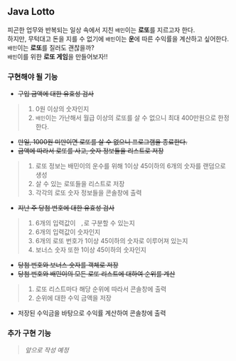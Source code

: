 ## Java Lotto

피곤한 업무와 반복되는 일상 속에서 지친 `배민`이는 **로또**를 지르고자 한다.<br>
하지만, 무턱대고 돈을 지를 수 없기에 `배민`이는 **운**에 따른 수익률을 계산하고 싶어한다.<br>
`배민`이는 **로또**를 질러도 괜찮을까?<br>
`배민`이를 위한 **로또 게임**을 만들어보자!!

### 구현해야 될 기능
* ~~구입 금액에 대한 유효성 검사~~
>1. 0원 이상의 숫자인지
>2. `배민`이는 가난해서 월급 이상의 로또를 살 수 없으니 최대 400만원으로 한정한다.
* ~~만일, 1000원 미만이면 로또를 살 수 없으니 프로그램을 종료한다.~~
* ~~금액에 따라서 로또를 사고, 숫자 정보들을 리스트로 저장~~
>1. 로또 정보는 배민이의 운수를 위해 1이상 45이하의 6개의 숫자를 랜덤으로 생성
>2. 살 수 있는 로또들을 리스트로 저장
>3. 각각의 로또 숫자 정보들을 콘솔창에 출력
* ~~지난 주 당첨 번호에 대한 유효성 검사~~
>1. 6개의 입력값이 ` ,`로 구분할 수 있는지
>2. 6개의 입력값이 숫자인지
>3. 6개의 로또 번호가 1이상 45이하의 숫자로 이루어져 있는지
>4. 보너스 숫자 또한 1이상 45이하의 숫자인지
* ~~당첨 번호와 보너스 숫자를 객체로 저장~~
* ~~당첨 번호와 배민이의 모든 로또 리스트에 대하여 순위를 계산~~
>1. 로또 리스트마다 해당 순위에 따라서 콘솔창에 출력
>2. 순위에 대한 수익 금액을 저장
* 저장된 수익금을 바탕으로 수익률 계산하여 콘솔창에 출력

### 추가 구현 기능
> *앞으로 작성 예정*
